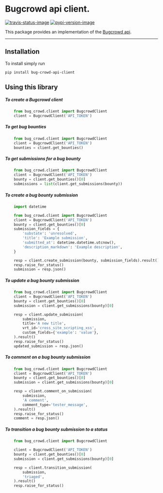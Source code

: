 # Bugcrowd api client.
[![travis-status-image]][travis]
[![pypi-version-image]][pypi]


This package provides an implementation of the [Bugcrowd api](https://docs.bugcrowd.com/v1.0/docs/bounty).

----

## Installation
To install simply run
```
pip install bug-crowd-api-client
```

## Using this library

##### To create a Bugcrowd client

```python
    from bug_crowd.client import BugcrowdClient
    client = BugcrowdClient('API_TOKEN')
```

##### To get bug bounties

```python
    from bug_crowd.client import BugcrowdClient
    client = BugcrowdClient('API_TOKEN')
    bounties = client.get_bounties()
```

##### To get submissions for a bug bounty

```python
    from bug_crowd.client import BugcrowdClient
    client = BugcrowdClient('API_TOKEN')
    bounty = client.get_bounties()[0]
    submissions = list(client.get_submissions(bounty))
```

##### To create a bug bounty submission

```python
    import datetime

    from bug_crowd.client import BugcrowdClient
    client = BugcrowdClient('API_TOKEN')
    bounty = client.get_bounties()[0]
    submission_fields = {
        'substate': 'unresolved',
        'title': 'Example submission',
        'submitted_at': datetime.datetime.utcnow(),
        'description_markdown': 'Example description',
    }

    resp = client.create_submission(bounty, submission_fields).result()
    resp.raise_for_status()
    submission = resp.json()
```

#####  To update a bug bounty submission

```python
    from bug_crowd.client import BugcrowdClient
    client = BugcrowdClient('API_TOKEN')
    bounty = client.get_bounties()[0]
    submission = client.get_submissions(bounty)[0]

    resp = client.update_submission(
        submission,
        title='A new title',
        vrt_id='cross_site_scripting_xss',
        custom_fields={'example': 'value'},
    ).result()
    resp.raise_for_status()
    updated_submission = resp.json()
```

#####  To comment on a bug bounty submission

```python
    from bug_crowd.client import BugcrowdClient
    client = BugcrowdClient('API_TOKEN')
    bounty = client.get_bounties()[0]
    submission = client.get_submissions(bounty)[0]

    resp = client.comment_on_submission(
        submission,
        'A comment',
        comment_type='tester_message',
    ).result()
    resp.raise_for_status()
    comment = resp.json()
```

##### To transition a bug bounty submission to a status

```python
    from bug_crowd.client import BugcrowdClient

    client = BugcrowdClient('API_TOKEN')
    bounty = client.get_bounties()[0]
    submission = client.get_submissions(bounty)[0]

    resp = client.transition_submission(
        submission,
        'triaged',
    ).result()
    resp.raise_for_status()
```

[travis-status-image]: https://secure.travis-ci.org/asecurityteam/bug_crowd_client.svg?branch=master
[travis]: http://travis-ci.org/asecurityteam/bug_crowd_client?branch=master

[pypi-version-image]: https://img.shields.io/pypi/v/bug-crowd-api-client.svg
[pypi]: https://pypi.python.org/pypi/bug-crowd-api-client
